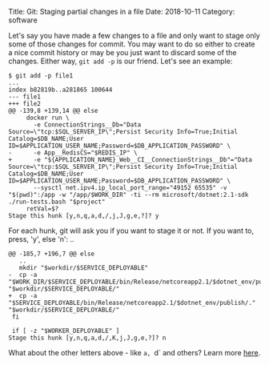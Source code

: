 Title: Git: Staging partial changes in a file
Date: 2018-10-11
Category: software

Let's say you have made a few changes to a file and only want to stage only some of those changes for commit.
You may want to do so either to create a nice commit history or may be you just want to discard some of the changes.
Either way, `git add -p` is our friend. Let's see an example:

```
$ git add -p file1
...
index b82819b..a281865 100644
--- file1
+++ file2
@@ -139,8 +139,14 @@ else
     docker run \
       -e ConnectionStrings__Db="Data Source=\"tcp:$SQL_SERVER_IP\";Persist Security Info=True;Initial Catalog=$DB_NAME;User ID=$APPLICATION_USER_NAME;Password=$DB_APPLICATION_PASSWORD" \
-      -e App__RedisCS="$REDIS_IP" \
+      -e "${APPLICATION_NAME}_Web__CI__ConnectionStrings__Db"="Data Source=\"tcp:$SQL_SERVER_IP\";Persist Security Info=True;Initial Catalog=$DB_NAME;User ID=$APPLICATION_USER_NAME;Password=$DB_APPLICATION_PASSWORD" \
       --sysctl net.ipv4.ip_local_port_range="49152 65535" -v "$(pwd)":/app -w "/app/$WORK_DIR" -ti --rm microsoft/dotnet:2.1-sdk ./run-tests.bash "$project"
     retVal=$?
Stage this hunk [y,n,q,a,d,/,j,J,g,e,?]? y

```

For each hunk, git will ask you if you want to stage it or not. If you want to, press, 'y', else 'n':
..
```
@@ -185,7 +196,7 @@ else
   ..
   mkdir "$workdir/$SERVICE_DEPLOYABLE"
-  cp -a "$WORK_DIR/$SERVICE_DEPLOYABLE/bin/Release/netcoreapp2.1/$dotnet_env/publish/." "$workdir/$SERVICE_DEPLOYABLE/"
+  cp -a "$SERVICE_DEPLOYABLE/bin/Release/netcoreapp2.1/$dotnet_env/publish/." "$workdir/$SERVICE_DEPLOYABLE/"
 fi

 if [ -z "$WORKER_DEPLOYABLE" ]
Stage this hunk [y,n,q,a,d,/,K,j,J,g,e,?]? n
```


What about the other letters above - like `a, `d` and others? Learn more [here](https://git-scm.com/book/en/v2/Git-Tools-Interactive-Staging).
